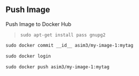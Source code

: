 ## Push Image
Push Image to Docker Hub
> `sudo apt-get install pass gnupg2`
```txt
sudo docker commit __id__ asim3/my-image-1:mytag

sudo docker login

sudo docker push asim3/my-image-1:mytag
```
